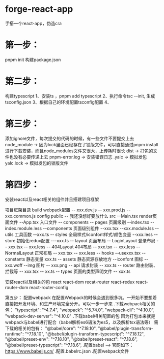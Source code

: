 # forge-react-app
手搭一个react-app，伪造cra
# 第一步：
pnpm init 构建package.json

# 第二步：
构建typescript
1、安装ts ，pnpm add typescript
2、执行命令tsc --init, 生成tsconfig.json
3、根据自己的环境配置tsconfig配置
4、

# 第三步：
添加ignore文件，每次提交的代码的时候，有一些文件不要提交上去
node_module -> 因为lock里面已经存在了锁版文件，可以直接通过pnpm install 进行下载安装，而且node_modules文件又很大，上传耗时很长
dist -> 打包的文件也没有必要传递上去
pnpm-error.log -> 安装错误日志
.yalc -> 模拟发包
yalc.lock -> 模拟发包的锁版文件

# 第四步：
安装react以及react相关的组件并且搭建项目框架

项目框架目录
build webpack配置
  -- xxx.dev.js
  -- xxx.prod.js
  -- xxx.common.js
config
public
 -- 我还没想好要放什么
src
  --Main.tsx  render页面文件
  --App.tsx  入口文件
  -- components
  -- pages 页面级别
      --index.tsx
      -- index.module.less
      --components 页面级别组件
        --xxx.tsx
        --xxx.module.lss
  -- utils 工具函数
      --xxx.ts
  -- styles 全局样式/iconfont样式/颜色变量
    --xxx.less
  -- store 初始化redux配置
    ---xxx.ts
  -- layout 页面布局
    -- LoginLayout 登录布局
      -- xxx.tsx
      -- xxx.less
    -- 404Layout 404布局
      -- xxx.tsx
      -- xxx.less
    -- NormalLayout 正常布局
      -- xxx.tsx
      -- xxx.less
  -- hooks 
      --usexxx.tsx
  -- constants 静态变量
      xxx.ts
  -- assets 静态资源存放地方
    --iconfont 图标
      -- xxx.woff
    --img  图片
      -- xxx.png
  -- api 请求封装
    -- xxx.ts
  -- router 路由封装、拦截等
      -- xxx.tsx
      -- xx.ts
  -- types 页面的类型声明文件
      -- xxx.ts

安装react以及相关的包
react
react-dom
recat-router
react-redux
react-router-dom
react-router-config

第五步： 配置webpack
在配置Webpack的时候会遇到很多坑。一开始不要想着直接把开发环境、和生产环境完全分开。可以一步一步来
 .下载webpack相关的包：
      "typescript": "^4.7.4",
      "webpack": "^5.74.0",
      "webpack-cli": "^4.10.0",
      "webpack-dev-server": "^4.10.0"
 .下载babel相关配置的包
    因为打包本来就是webpack与babel进行配合（babel解析es6语法为es5，以及解析tsx语法等）
  需下载的相关的包有：
      "@babel/core": "^7.18.10",
      "@babel/plugin-transform-runtime": "^7.18.10",
      "@babel/plugin-transform-typescript": "^7.18.12",
      "@babel/preset-env": "^7.18.10",
      "@babel/preset-react": "^7.18.6",
      "@babel/preset-typescript": "^7.18.6",
  .配置babel --> 官网如下：https://www.babeljs.cn/
  .配置.babelrc.json
  .配置webpack文件
    

 